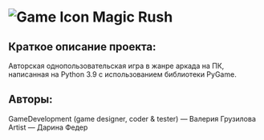 ﻿# ![Game Icon](https://github.com/Valery-Gruzilova/GameDev/blob/master/src/assets/background/icon.ico) Magic Rush

## Краткое описание проекта:
Авторская однопользовательская игра в жанре аркада на ПК, написанная на Python 3.9 с использованием библиотеки PyGame.
## Авторы:
GameDevelopment (game designer, coder & tester) — Валерия Грузилова  
Artist — Дарина Федер
